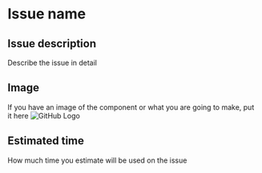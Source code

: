 # Issue name

## Issue description

Describe the issue in detail

## Image

If you have an image of the component or what you are going to make, put it here
![GitHub Logo](/images/logo.png)

## Estimated time

How much time you estimate will be used on the issue
